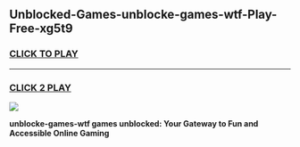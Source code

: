 
## Unblocked-Games-unblocke-games-wtf-Play-Free-xg5t9
<h3>
<a href="https://premium76.site?title=unblocke-games-wtf&ref=21A">CLICK TO PLAY</a></h3>
<hr>

<h3>
<a href="https://premium76.site?title=unblocke-games-wtf&ref=21A">CLICK 2 PLAY</a>
  
</h3>

<a href="https://premium76.site?title=unblocke-games-wtf&ref=21A"><img src="https://clearcache.store/games.png"></a>


**unblocke-games-wtf games unblocked: Your Gateway to Fun and Accessible Online Gaming**
